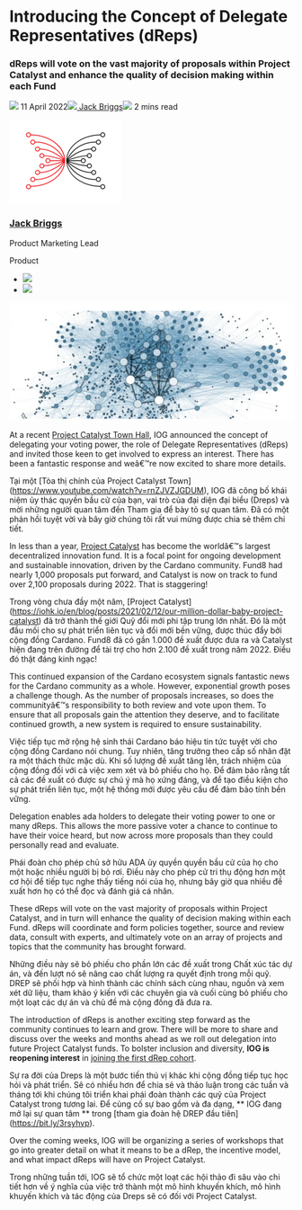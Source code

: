# Introducing the Concept of Delegate Representatives (dReps)
### **dReps will vote on the vast majority of proposals within Project Catalyst and enhance the quality of decision making within each Fund**
![](img/2022-04-11-introducing-the-concept-of-delegate-representatives-dreps.002.png) 11 April 2022![](img/2022-04-11-introducing-the-concept-of-delegate-representatives-dreps.002.png)[ Jack Briggs](tmp//en/blog/authors/jack-briggs/page-1/)![](img/2022-04-11-introducing-the-concept-of-delegate-representatives-dreps.003.png) 2 mins read

![Jack Briggs](img/2022-04-11-introducing-the-concept-of-delegate-representatives-dreps.004.png)[](tmp//en/blog/authors/jack-briggs/page-1/)
### [**Jack Briggs**](tmp//en/blog/authors/jack-briggs/page-1/)
Product Marketing Lead

Product

- ![](img/2022-04-11-introducing-the-concept-of-delegate-representatives-dreps.005.png)[](mailto:jack.briggs@iohk.io "Email")
- ![](img/2022-04-11-introducing-the-concept-of-delegate-representatives-dreps.006.png)[](https://www.linkedin.com/in/jack-b-a0b53b64/ "LinkedIn")

![Introducing the Concept of Delegate Representatives (dReps)](img/2022-04-11-introducing-the-concept-of-delegate-representatives-dreps.007.jpeg)

At a recent [Project Catalyst Town Hall](https://www.youtube.com/watch?v=rNZJvzjgduM), IOG announced the concept of delegating your voting power, the role of Delegate Representatives (dReps) and invited those keen to get involved to express an interest. There has been a fantastic response and weâ€™re now excited to share more details. 

Tại một [Tòa thị chính của Project Catalyst Town] (https://www.youtube.com/watch?v=rnZJVZJGDUM), IOG đã công bố khái niệm ủy thác quyền bầu cử của bạn, vai trò của đại diện đại biểu (Dreps) và mời những người quan tâm đến
Tham gia để bày tỏ sự quan tâm.
Đã có một phản hồi tuyệt vời và bây giờ chúng tôi rất vui mừng được chia sẻ thêm chi tiết.

In less than a year, [Project Catalyst](https://iohk.io/en/blog/posts/2021/02/12/our-million-dollar-baby-project-catalyst) has become the worldâ€™s largest decentralized innovation fund. It is a focal point for ongoing development and sustainable innovation, driven by the Cardano community. Fund8 had nearly 1,000 proposals put forward, and Catalyst is now on track to fund over 2,100 proposals during 2022. That is staggering!

Trong vòng chưa đầy một năm, [Project Catalyst] (https://iohk.io/en/blog/posts/2021/02/12/our-million-dollar-baby-project-catalyst) đã trở thành thế giới
Quỹ đổi mới phi tập trung lớn nhất.
Đó là một đầu mối cho sự phát triển liên tục và đổi mới bền vững, được thúc đẩy bởi cộng đồng Cardano.
Fund8 đã có gần 1.000 đề xuất được đưa ra và Catalyst hiện đang trên đường để tài trợ cho hơn 2.100 đề xuất trong năm 2022. Điều đó thật đáng kinh ngạc!

This continued expansion of the Cardano ecosystem signals fantastic news for the Cardano community as a whole. However, exponential growth poses a challenge though. As the number of proposals increases, so does the communityâ€™s responsibility to both review and vote upon them. To ensure that all proposals gain the attention they deserve, and to facilitate continued growth, a new system is required to ensure sustainability.

Việc tiếp tục mở rộng hệ sinh thái Cardano báo hiệu tin tức tuyệt vời cho cộng đồng Cardano nói chung.
Tuy nhiên, tăng trưởng theo cấp số nhân đặt ra một thách thức mặc dù.
Khi số lượng đề xuất tăng lên, trách nhiệm của cộng đồng đối với cả việc xem xét và bỏ phiếu cho họ.
Để đảm bảo rằng tất cả các đề xuất có được sự chú ý mà họ xứng đáng, và để tạo điều kiện cho sự phát triển liên tục, một hệ thống mới được yêu cầu để đảm bảo tính bền vững.

Delegation enables ada holders to delegate their voting power to one or many dReps. This allows the more passive voter a chance to continue to have their voice heard, but now across more proposals than they could personally read and evaluate.

Phái đoàn cho phép chủ sở hữu ADA ủy quyền quyền bầu cử của họ cho một hoặc nhiều người bị bỏ rơi.
Điều này cho phép cử tri thụ động hơn một cơ hội để tiếp tục nghe thấy tiếng nói của họ, nhưng bây giờ qua nhiều đề xuất hơn họ có thể đọc và đánh giá cá nhân.

These dReps will vote on the vast majority of proposals within Project Catalyst, and in turn will enhance the quality of decision making within each Fund. dReps will coordinate and form policies together, source and review data, consult with experts, and ultimately vote on an array of projects and topics that the community has brought forward.

Những điều này sẽ bỏ phiếu cho phần lớn các đề xuất trong Chất xúc tác dự án, và đến lượt nó sẽ nâng cao chất lượng ra quyết định trong mỗi quỹ.
DREP sẽ phối hợp và hình thành các chính sách cùng nhau, nguồn và xem xét dữ liệu, tham khảo ý kiến với các chuyên gia và cuối cùng bỏ phiếu cho một loạt các dự án và chủ đề mà cộng đồng đã đưa ra.

The introduction of dReps is another exciting step forward as the community continues to learn and grow. There will be more to share and discuss over the weeks and months ahead as we roll out delegation into future Project Catalyst funds. To bolster inclusion and diversity, **IOG is reopening interest** in [joining the first dRep cohort](https://bit.ly/3rSyHvP).

Sự ra đời của Dreps là một bước tiến thú vị khác khi cộng đồng tiếp tục học hỏi và phát triển.
Sẽ có nhiều hơn để chia sẻ và thảo luận trong các tuần và tháng tới khi chúng tôi triển khai phái đoàn thành các quỹ của Project Catalyst trong tương lai.
Để củng cố sự bao gồm và đa dạng, ** IOG đang mở lại sự quan tâm ** trong [tham gia đoàn hệ DREP đầu tiên] (https://bit.ly/3rsyhvp).

Over the coming weeks, IOG will be organizing a series of workshops that go into greater detail on what it means to be a dRep, the incentive model, and what impact dReps will have on Project Catalyst.

Trong những tuần tới, IOG sẽ tổ chức một loạt các hội thảo đi sâu vào chi tiết hơn về ý nghĩa của việc trở thành một mô hình khuyến khích, mô hình khuyến khích và tác động của Dreps sẽ có đối với Project Catalyst.

